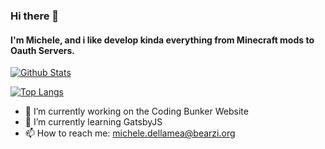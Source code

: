 ### Hi there 👋
#### I'm Michele, and i like develop kinda everything from Minecraft mods to Oauth Servers. 

[![Github Stats](https://github-readme-stats.vercel.app/api?username=ArcaneDiver)](https://github.com/anuraghazra/github-readme-stats)

[![Top Langs](https://github-readme-stats.vercel.app/api/top-langs/?username=ArcaneDiver&layout=compact)](https://github.com/anuraghazra/github-readme-stats)

- 🔭 I’m currently working on the Coding Bunker Website 
- 🌱 I’m currently learning GatsbyJS
- 📫 How to reach me: [michele.dellamea@bearzi.org](mailto:michele.dellmaea@bearzi.org)

<!--
**ArcaneDiver/ArcaneDiver** is a ✨ _special_ ✨ repository because its `README.md` (this file) appears on your GitHub profile.

Here are some ideas to get you started:

- 🔭 I’m currently working on a project called Dev's Space
- 🌱 I’m currently learning VueJS (it's better then i expected 😊)
- 👯 I’m looking to collaborate on ...
- 🤔 I’m looking for help with ...
- 💬 Ask me about ...
- 📫 How to reach me: [michele.dellamea@bearzi.org](mailto:michele.dellmaea@bearzi.org)
- 😄 Pronouns: ...
- ⚡ Fun fact: ...
-->
